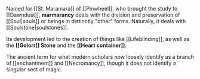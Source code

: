 Named for [[St. Maramara]] of [[Pinwheel]], who brought the study to [[Dawndust]], **marmarancy** deals with the division and preservation of [[Soul|souls]] or beings in distinctly "other" forms. Naturally, it deals with [[Soulstone|soulstones]]. 

Its development led to the creation of things like [[Lifeblinding]], as well as the **[[Golorr]] Stone** and the **[[Heart container]]**.

The ancient term for what modern scholars now loosely identify as a branch of [[enchantment]] and [[Necromancy]], though it does not identify a singular sect of magic.